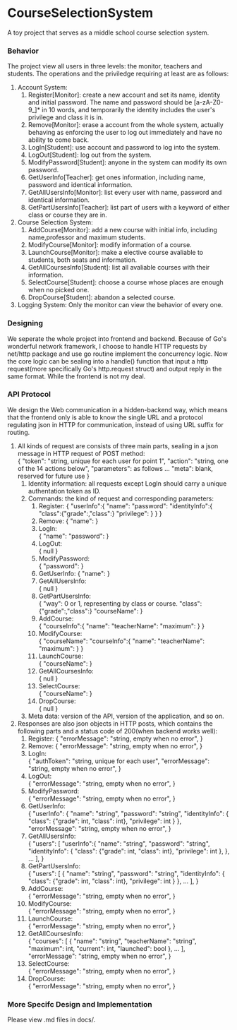 # CourseSelectionSystem
A toy project that serves as a middle school course selection system.

### Behavior
The project view all users in three levels: the monitor, teachers and students.
The operations and the priviledge requiring at least are as follows:
1. Account System:
   1. Register[Monitor]: create a new account and set its name, identity and initial password. The name and password should be [a-zA-Z0-9_]* in 10 words,
   and temporarily the identity includes the user's privilege and class it is in.
   2. Remove[Monitor]: erase a account from the whole system, actually behaving
   as enforcing the user to log out immediately and have no ability to come back.
   3. LogIn[Student]: use account and password to log into the system.
   4. LogOut[Student]: log out from the system.
   5. ModifyPassword[Student]: anyone in the system can modify its own password.
   6. GetUserInfo[Teacher]: get ones information, including name, password and identical information.
   7. GetAllUsersInfo[Monitor]: list every user with name, password and identical information.
   8. GetPartUsersInfo[Teacher]: list part of users with a keyword of either class or course they are in.  
2. Course Selection System:  
   1. AddCourse[Monitor]: add a new course with initial info, including name,professor and maximum students.
   2. ModifyCourse[Monitor]: modify information of a course.
   3. LaunchCourse[Monitor]: make a elective course avaliable to students, both seats and information.
   4. GetAllCoursesInfo[Student]: list all avaliable courses with their information.
   5. SelectCourse[Student]: choose a course whose places are enough when no picked one.
   6. DropCourse[Student]: abandon a selected course.
3. Logging System: Only the monitor can view the behavior of every one.

### Designing
We seperate the whole project into frontend and backend. Because of Go's wonderful network framework, I choose to handle HTTP requests by net/http
package and use go routine implement the concurrency logic. Now the core logic
can be sealing into a handle() function that input a http request(more specifically Go's http.request struct) and output reply in the same format.
While the frontend is not my deal.

### API Protocol
We design the Web communication in a hidden-backend way, which means that the frontend only is able to know the single URL and a protocol regulating json in HTTP for communication, instead of using URL suffix for routing.  
1. All kinds of request are consists of three main parts, sealing in a json message in HTTP request of POST method:   
   {
      "token": "string, unique for each user for point 1",
      "action": "string, one of the 14 actions below",
      "parameters": as follows ...
      "meta": blank, reserved for future use
   }
   1. Identity information: all requests except LogIn should carry a unique authentation token as ID.
   2. Commands: the kind of request and corresponding parameters:
      1. Register:
      {
         "userInfo":{
            "name":
            "password":
            "identityInfo":{
               "class":{"grade":,"class":}
               "privilege":
            }
         }
      }
      2. Remove:
      {
         "name":
      }
      3. LogIn:   
      {
         "name":
         "password":
      }
      4. LogOut:   
      {
         null
      }
      5. ModifyPassword:   
      {
         "password":
      }
      6. GetUserInfo:
      {
         "name":
      }
      7. GetAllUsersInfo:   
      {
         null
      }
      8. GetPartUsersInfo:   
      {
         "way": 0 or 1, representing by class or course.
         "class":{"grade":,"class":}
         "courseName":
      }
      9. AddCourse:   
      {
         "courseInfo":{
            "name":
            "teacherName":
            "maximum":
         }
      }
      10. ModifyCourse:   
      {
         "courseName":
         "courseInfo":{
            "name":
            "teacherName":
            "maximum":
         }
      }
      11. LaunchCourse:   
      {
         "courseName":
      }
      12. GetAllCoursesInfo:   
      {
         null
      }
      13. SelectCourse:   
      {
         "courseName":
      }
      14. DropCourse:   
      {
         null
      }  
   3. Meta data: version of the API, version of the application, and so on.
2. Responses are also json objects in HTTP posts, which contains the following parts and a status code of 200(when backend works well):
   1. Register:
      {
         "errorMessage": "string, empty when no error",
      }
   2. Remove:
      {
         "errorMessage": "string, empty when no error",
      }
   3. LogIn:   
      {
         "authToken": "string, unique for each user",
         "errorMessage": "string, empty when no error",
      }
   4. LogOut:   
      {
         "errorMessage": "string, empty when no error",
      }
   5. ModifyPassword:   
      {
         "errorMessage": "string, empty when no error",
      }
   6. GetUserInfo:   
      {
         "userInfo": {
            "name": "string",
            "password": "string",
            "identityInfo": {
               "class": {"grade": int, "class": int},
               "privilege": int
            }
         },
         "errorMessage": "string, empty when no error",
      }
   7. GetAllUsersInfo:   
      {
         "users": [
            "userInfo":{
               "name": "string",
               "password": "string",
               "identityInfo": {
                  "class": {"grade": int, "class": int},
                  "privilege": int
               },
            },
            ...
         ],
      }
   8. GetPartUsersInfo:   
      {
         "users": [
            {
               "name": "string",
               "password": "string",
               "identityInfo": {
                  "class": {"grade": int, "class": int},
                  "privilege": int
               }
            },
            ...
         ],
      }
   9. AddCourse:   
      {
         "errorMessage": "string, empty when no error",
      }
   10. ModifyCourse:   
      {
         "errorMessage": "string, empty when no error",
      }
   11. LaunchCourse:   
      {
         "errorMessage": "string, empty when no error",
      }
   12. GetAllCoursesInfo:   
      {
         "courses": [
            {
               "name": "string",
               "teacherName": "string",
               "maximum": int,
               "current": int,
               "launched": bool
            },
            ...
         ],
         "errorMessage": "string, empty when no error",
      }
   13. SelectCourse:   
      {
         "errorMessage": "string, empty when no error",
      }
   14. DropCourse:   
      {
         "errorMessage": "string, empty when no error",
      } 

### More Specifc Design and Implementation
Please view .md files in docs/. 